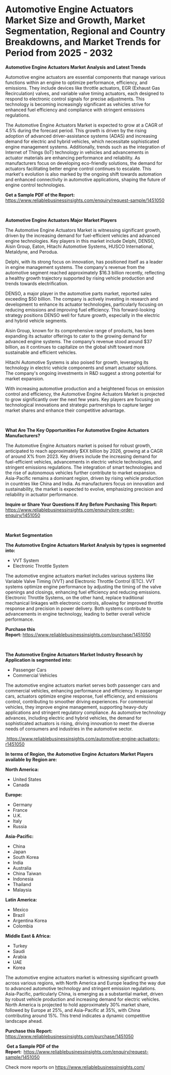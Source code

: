 <p><h1>Automotive Engine Actuators Market Size and Growth, Market Segmentation, Regional and Country Breakdowns, and Market Trends for Period from 2025 -  2032</h1></p><p><strong>Automotive Engine Actuators Market Analysis and Latest Trends</strong></p>
<p><p>Automotive engine actuators are essential components that manage various functions within an engine to optimize performance, efficiency, and emissions. They include devices like throttle actuators, EGR (Exhaust Gas Recirculation) valves, and variable valve timing actuators, each designed to respond to electronic control signals for precise adjustments. This technology is becoming increasingly significant as vehicles strive for enhanced fuel efficiency and compliance with stringent emissions regulations.</p><p>The Automotive Engine Actuators Market is expected to grow at a CAGR of 4.5% during the forecast period. This growth is driven by the rising adoption of advanced driver-assistance systems (ADAS) and increasing demand for electric and hybrid vehicles, which necessitate sophisticated engine management systems. Additionally, trends such as the integration of Internet of Things (IoT) technology in vehicles and advancements in actuator materials are enhancing performance and reliability. As manufacturers focus on developing eco-friendly solutions, the demand for actuators facilitating better engine control continues to escalate. This market's evolution is also marked by the ongoing shift towards automation and enhanced connectivity in automotive applications, shaping the future of engine control technologies.</p></p>
<p><strong>Get a Sample PDF of the Report:&nbsp;</strong> <a href="https://www.reliablebusinessinsights.com/enquiry/request-sample/1451050?utm_campaign=3128&utm_medium=2&utm_source=Github&utm_content=ia&utm_term=30032025&utm_id=automotive-engine-actuators">https://www.reliablebusinessinsights.com/enquiry/request-sample/1451050</a></p>
<p>&nbsp;</p>
<p><strong>Automotive Engine Actuators Major Market Players</strong></p>
<p><p>The Automotive Engine Actuators Market is witnessing significant growth, driven by the increasing demand for fuel-efficient vehicles and advanced engine technologies. Key players in this market include Delphi, DENSO, Aisin Group, Eaton, Hitachi Automotive Systems, HUSCO International, Metaldyne, and Perodua.</p><p>Delphi, with its strong focus on innovation, has positioned itself as a leader in engine management systems. The company's revenue from the automotive segment reached approximately $16.3 billion recently, reflecting a healthy growth trajectory supported by rising vehicle production and trends towards electrification.</p><p>DENSO, a major player in the automotive parts market, reported sales exceeding $50 billion. The company is actively investing in research and development to enhance its actuator technologies, particularly focusing on reducing emissions and improving fuel efficiency. This forward-looking strategy positions DENSO well for future growth, especially in the electric and hybrid vehicle segments.</p><p>Aisin Group, known for its comprehensive range of products, has been expanding its actuator offerings to cater to the growing demand for advanced engine systems. The company’s revenue stood around $37 billion, as it continues to capitalize on the global shift toward more sustainable and efficient vehicles.</p><p>Hitachi Automotive Systems is also poised for growth, leveraging its technology in electric vehicle components and smart actuator solutions. The company's ongoing investments in R&D suggest a strong potential for market expansion.</p><p>With increasing automotive production and a heightened focus on emission control and efficiency, the Automotive Engine Actuators Market is projected to grow significantly over the next few years. Key players are focusing on technological innovations and strategic partnerships to capture larger market shares and enhance their competitive advantage.</p></p>
<p>&nbsp;</p>
<p><strong>What Are The Key Opportunities For Automotive Engine Actuators Manufacturers?</strong></p>
<p><p>The Automotive Engine Actuators market is poised for robust growth, anticipated to reach approximately $XX billion by 2026, growing at a CAGR of around X% from 2023. Key drivers include the increasing demand for fuel-efficient vehicles, advancements in electric vehicle technologies, and stringent emissions regulations. The integration of smart technologies and the rise of autonomous vehicles further contribute to market expansion. Asia-Pacific remains a dominant region, driven by rising vehicle production in countries like China and India. As manufacturers focus on innovation and sustainability, the market is expected to evolve, emphasizing precision and reliability in actuator performance.</p></p>
<p><strong>Inquire or Share Your Questions If Any Before Purchasing This Report:</strong> <a href="https://www.reliablebusinessinsights.com/enquiry/pre-order-enquiry/1451050?utm_campaign=3128&utm_medium=2&utm_source=Github&utm_content=ia&utm_term=30032025&utm_id=automotive-engine-actuators">https://www.reliablebusinessinsights.com/enquiry/pre-order-enquiry/1451050</a></p>
<p>&nbsp;</p>
<p><strong>Market Segmentation</strong></p>
<p><strong>The Automotive Engine Actuators Market Analysis by types is segmented into:</strong></p>
<p><ul><li>VVT System</li><li>Electronic Throttle System</li></ul></p>
<p><p>The automotive engine actuators market includes various systems like Variable Valve Timing (VVT) and Electronic Throttle Control (ETC). VVT systems optimize engine performance by adjusting the timing of the valve openings and closings, enhancing fuel efficiency and reducing emissions. Electronic Throttle Systems, on the other hand, replace traditional mechanical linkages with electronic controls, allowing for improved throttle response and precision in power delivery. Both systems contribute to advancements in engine technology, leading to better overall vehicle performance.</p></p>
<p><strong>Purchase this Report:&nbsp;</strong><a href="https://www.reliablebusinessinsights.com/purchase/1451050?utm_campaign=3128&utm_medium=2&utm_source=Github&utm_content=ia&utm_term=30032025&utm_id=automotive-engine-actuators">https://www.reliablebusinessinsights.com/purchase/1451050</a></p>
<p>&nbsp;</p>
<p><strong>The Automotive Engine Actuators Market Industry Research by Application is segmented into:</strong></p>
<p><ul><li>Passenger Cars</li><li>Commercial Vehicles</li></ul></p>
<p><p>The automotive engine actuators market serves both passenger cars and commercial vehicles, enhancing performance and efficiency. In passenger cars, actuators optimize engine response, fuel efficiency, and emissions control, contributing to smoother driving experiences. For commercial vehicles, they improve engine management, supporting heavy-duty applications and stringent regulatory compliance. As automotive technology advances, including electric and hybrid vehicles, the demand for sophisticated actuators is rising, driving innovation to meet the diverse needs of consumers and industries in the automotive sector.</p></p>
<p><a href="https://www.reliablebusinessinsights.com/automotive-engine-actuators-r1451050?utm_campaign=3128&utm_medium=2&utm_source=Github&utm_content=ia&utm_term=30032025&utm_id=automotive-engine-actuators">&nbsp;https://www.reliablebusinessinsights.com/automotive-engine-actuators-r1451050</a></p>
<p><strong>In terms of Region, the Automotive Engine Actuators Market Players available by Region are:</strong></p>
<p>
    <p> <strong> North America: </strong>
        <ul>
            <li>United States</li>
            <li>Canada</li>
        </ul>
        </p> 
    <p> <strong> Europe: </strong>
        <ul>
            <li>Germany</li>
            <li>France</li>
            <li>U.K.</li>
            <li>Italy</li>
            <li>Russia</li>
        </ul>
        </p> 
    <p> <strong> Asia-Pacific: </strong>
        <ul>
            <li>China</li>
            <li>Japan</li>
            <li>South Korea</li>
            <li>India</li>
            <li>Australia</li>
            <li>China Taiwan</li>
            <li>Indonesia</li>
            <li>Thailand</li>
            <li>Malaysia</li>
        </ul>
        </p> 
    <p> <strong> Latin America: </strong>
        <ul>
            <li>Mexico</li>
            <li>Brazil</li>
            <li>Argentina Korea</li>
            <li>Colombia</li>
        </ul>
        </p> 
    <p> <strong> Middle East & Africa: </strong>
        <ul>
            <li>Turkey</li>
            <li>Saudi</li>
            <li>Arabia</li>
            <li>UAE</li>
            <li>Korea</li>
        </ul>
    </p>
    </p>
<p><p>The automotive engine actuators market is witnessing significant growth across various regions, with North America and Europe leading the way due to advanced automotive technology and stringent emission regulations. Asia-Pacific, particularly China, is emerging as a substantial market, driven by robust vehicle production and increasing demand for electric vehicles. North America is projected to hold approximately 30% market share, followed by Europe at 25%, and Asia-Pacific at 35%, with China contributing around 15%. This trend indicates a dynamic competitive landscape ahead.</p></p>
<p><strong>Purchase this Report: </strong><a href="https://www.reliablebusinessinsights.com/purchase/1451050?utm_campaign=3128&utm_medium=2&utm_source=Github&utm_content=ia&utm_term=30032025&utm_id=automotive-engine-actuators">https://www.reliablebusinessinsights.com/purchase/1451050</a></p>
<p>&nbsp;<strong>Get a Sample PDF of the Report:&nbsp;&nbsp;</strong><a href="https://www.reliablebusinessinsights.com/enquiry/request-sample/1451050?utm_campaign=3128&utm_medium=2&utm_source=Github&utm_content=ia&utm_term=30032025&utm_id=automotive-engine-actuators">https://www.reliablebusinessinsights.com/enquiry/request-sample/1451050</a></p>
<p><strong></strong></p>
<p>Check more reports on <a href="https://www.reliablebusinessinsights.com/?utm_campaign=3128&utm_medium=2&utm_source=Github&utm_content=ia&utm_term=30032025&utm_id=automotive-engine-actuators">https://www.reliablebusinessinsights.com/</a></p>
